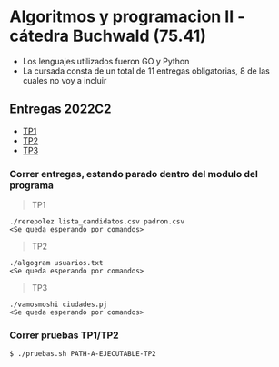 # Algoritmos y programacion II - cátedra Buchwald (75.41)

- Los lenguajes utilizados fueron GO y Python
- La cursada consta de un total de 11 entregas obligatorias, 8 de las cuales no voy a incluir

## Entregas 2022C2
- [TP1](https://github.com/Igris-1/Algoritmos-y-programacion-II/tree/main/TP1)
- [TP2](https://github.com/Igris-1/Algoritmos-y-programacion-II/tree/main/TP2)
- [TP3](https://github.com/Igris-1/Algoritmos-y-programacion-II/tree/main/TP3)

### Correr entregas, estando parado dentro del modulo del programa

> TP1
```
./rerepolez lista_candidatos.csv padron.csv
<Se queda esperando por comandos>
```

> TP2
```
./algogram usuarios.txt
<Se queda esperando por comandos>
```
> TP3
```
./vamosmoshi ciudades.pj
<Se queda esperando por comandos>
```

### Correr pruebas TP1/TP2
```
$ ./pruebas.sh PATH-A-EJECUTABLE-TP2
```
